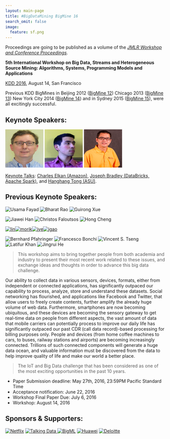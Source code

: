 ```yaml
---
layout: main-page
title: #BigDataMining BigMine 16
search_omit: false
image:
  feature: sf.png
---
```

Proceedings are going to be published as a volume of the [*JMLR Workshop and Conference Proceedings*](http://jmlr.org/proceedings/).

**5th International Workshop on Big Data, Streams and Heterogeneous Source Mining: Algorithms, Systems, Programming Models and Applications**

[KDD 2016](http://jmlr.org/proceedings/), August 14, San Francisco

Previous KDD BigMines in 
Beijing 2012 (<a href="http://bigdata-mining.org/bigmine-12/" target="_blank">BigMine 12</a>)
Chicago 2013 (<a href="http://bigdata-mining.org/bigmine-13/" target="_blank">BigMine 13</a>)
New York City 2014 (<a href="http://bigdata-mining.org/bigmine-14/" target="_blank">BigMine 14</a>)
and in Sydney 2015 (<a href="http://bigdata-mining.org/bigmine-15/" target="_blank">BigMine 15</a>),
were all excitingly successful.

Keynote Speakers:
------------------
<p>
<a href=""><img src="images/CElkan.jpg" alt="Charles Elkan" height="120" width="120" class="" /></a>
<a href=""><img src="images/JBradley.jpg" alt="Joseph Bradley" height="120" width="120" class="" /></a>
<a href="keynotes.html#tong"><img src="images/hh.png" alt="Hanghang Tong" height="120" width="120" class="" /></a>
</p>

<p><a href=keynotes.html>Keynote Talks</a>: <a title="" href=keynotes.html#elkan)>Charles Elkan (Amazon)</a>, <a title="" href="keynotes.html#brad">Joseph Bradley (DataBricks, Apache Spark)</a>, and <a title="" href="keynotes.html#tong">Hanghang Tong (ASU)</a>.

Previous Keynote Speakers:
-----------------------
<p><img src="http://bigdata-mining.org/bigmine-12/wp-content/uploads/2013/04/Usama-Fayyad-150x150.jpg" alt="Usama Fayad" height="105" /> 
<img src="http://bigdata-mining.org/bigmine-12/wp-content/uploads/2013/04/headshot_Bharat_Rao-150x150.jpg" alt="Bharat Rao" height="105" /> 
<img src="http://bigdata-mining.org/bigmine-12/wp-content/uploads/2013/04/Guirong.jpg" alt="Guirong Xue" height="100" /> 
</p><p>
<img src="http://bigdata-mining.org/bigmine-13/wp-content/uploads/2013/06/hanj_tour.jpg" alt="Jiawei Han" width="125" /> 
<img src="http://bigdata-mining.org/bigmine-13/wp-content/uploads/2013/07/cf4.jpg" alt="Christos Faloutsos" width="140" /> 
<img src="http://bigdata-mining.org/bigmine-13/wp-content/uploads/2013/07/hong-cheng.jpg" alt="Hong Cheng" width="115" /> 
</p><p>
<a href="http://bigdata-mining.org/bigmine-14/keynotes/#lin"><img src="http://bigdata-mining.org/bigmine-14/wp-content/uploads/2014/08/lin.png" alt="lin" width="110" height="110" class="alignnone size-thumbnail wp-image-210" /></a><a href="http://bigdata-mining.org/bigmine-14/keynotes/#morik"><img src="http://bigdata-mining.org/bigmine-14/wp-content/uploads/2014/08/morik-150x150.png" alt="morik" width="110" height="110" class="alignnone size-thumbnail wp-image-212" /></a><a href="http://bigdata-mining.org/bigmine-14/keynotes/#ye"><img src="http://bigdata-mining.org/bigmine-14/wp-content/uploads/2014/08/jye-145x150.png" alt="jye" width="110" height="110" class="alignnone size-thumbnail wp-image-211" /></a><a href="http://bigdata-mining.org/bigmine-14/keynotes/#gao"><img src="http://bigdata-mining.org/bigmine-14/wp-content/uploads/2014/08/jgao-150x150.png" alt="jgao" width="110" height="110" class="alignnone size-thumbnail wp-image-209" /></a>
</p>

<img src="http://bigdata-mining.org/bigmine-15/wp-content/uploads/2015/08/Bernhard-e1438846918614.png" alt="Bernhard Pfahringer"  width="100"  />
<img src="http://bigdata-mining.org/bigmine-15/wp-content/uploads/2015/08/bonchi.jpg" alt="Francesco Bonchi"  width="100" />
<img src="http://bigdata-mining.org/bigmine-15/wp-content/uploads/2015/08/Vincent_Tseng.jpg" alt="Vincent S. Tseng"  width="100" />
<img src="http://bigdata-mining.org/bigmine-15/wp-content/uploads/2015/07/latifur-khan.jpg" alt="Latifur Khan"  width="100"  />
<img class="size-full wp-image-182" src="http://bigdata-mining.org/bigmine-15/wp-content/uploads/2015/07/He_Jingrui_1.png" alt="Jingrui He"  width="100"  />

 > This workshop aims to bring together people from both academia and industry to present their most recent work related to these issues, and exchange ideas and thoughts in order to advance this big data challenge. 

Our ability to collect data in various sensors, devices, formats, either from independent or connected applications, has significantly outpaced our capability to process, analyze, store and understand these datasets. Social networking has flourished, and applications like Facebook and Twitter, that allow users to freely create contents, further amplify the already huge volume of web data. Furthermore, smartphones are now becoming ubiquitous, and these devices are becoming the sensory gateway to get real-time data on people from different aspects, the vast amount of data that mobile carriers can potentially process to improve our daily life has significantly outpaced our past CDR (call data record)-based processing for billing purposes only. People and devices (from home coffee machines to cars, to buses, railway stations and airports) are becoming increasingly connected. Trillions of such connected components will generate a huge data ocean, and valuable information must be discovered from the data to help improve quality of life and make our world a better place. 

 > The IoT and Big Data challenge that has been considered as one of the most exciting opportunities in the past 10 years.

* Paper Submission deadline: May 27th, 2016, 23:59PM Pacific Standard Time
* Acceptance notification: June 22, 2016
* Workshop Final Paper Due: July 6, 2016
* Workshop: August 14, 2016

Sponsors & Supporters:
-----------------
<a href="http://www.netflix.com/" target="_blank">
<img src="http://bigdata-mining.org/wp-content/uploads/2013/06/Netflix.png" style="width:280px;  border:0px;" alt="Netflix"></a>
<a target="_blank" href="https://www.talkingdata.com/">
<img alt="Talking Data" style="width:280px; border:0px;" src="http://bigdata-mining.org/bigmine-15/wp-content/uploads/2015/07/TalkingData.png">
</a>
<a href="https://bigml.com/" target="_blank">
<img src="http://bigdata-mining.org/bigmine-12/wp-content/uploads/2013/04/bigml_logo_72.png" style="width:280px;  hspace:20px; border:0px;" alt="BigML"></a>
<a href="http://www.huawei.com/" target="_blank">
<img src="http://www.huawei.com/ucmf/groups/public/documents/webasset/hw_000353.jpg" style="width:300px; hspace:20px;  border:0px;" alt="Huawei"></a>
<a href="http://www.deloitte.com/" target="_blank">
<img src="http://bigdata-mining.org/bigmine-12/wp-content/uploads/2013/04/Deloitte.jpg" style="width:260px;  border:0px;" alt="Deloitte"></a>



